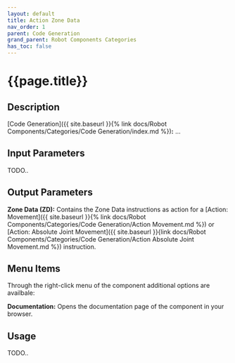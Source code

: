 ```yaml
---
layout: default
title: Action Zone Data
nav_order: 1
parent: Code Generation
grand_parent: Robot Components Categories
has_toc: false
---
```


# **{{page.title}}**

## **Description**

[Code Generation]({{ site.baseurl }}{% link docs/Robot Components/Categories/Code Generation/index.md %})**:** ...

## **Input Parameters**

TODO..

## **Output Parameters**

**Zone Data (ZD):** Contains the Zone Data instructions as action for a [Action: Movement]({{ site.baseurl }}{% link docs/Robot Components/Categories/Code Generation/Action Movement.md %}) or [Action: Absolute Joint Movement]({{ site.baseurl }}{link docs/Robot Components/Categories/Code Generation/Action Absolute Joint Movement.md %}) instruction.

## **Menu Items**

Through the right-click menu of the component additional options are availbale:

**Documentation:** Opens the documentation page of the component in your browser.

## **Usage**

TODO..